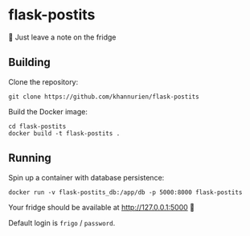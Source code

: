 # flask-postits
📝 Just leave a note on the fridge

## Building
Clone the repository:

```
git clone https://github.com/khannurien/flask-postits
```
Build the Docker image:

```
cd flask-postits
docker build -t flask-postits .
```

## Running
Spin up a container with database persistence:

```
docker run -v flask-postits_db:/app/db -p 5000:8000 flask-postits
```

Your fridge should be available at http://127.0.0.1:5000 🎉

Default login is `frigo` / `password`.
